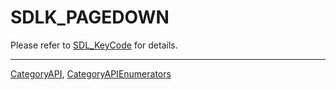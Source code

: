 # SDLK_PAGEDOWN

Please refer to [SDL_KeyCode](SDL_KeyCode) for details.

----
[CategoryAPI](CategoryAPI), [CategoryAPIEnumerators](CategoryAPIEnumerators)

